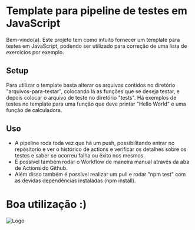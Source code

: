 
# Template para pipeline de testes em JavaScript

Bem-vindo(a). Este projeto tem como intuito fornecer um template para testes em JavaScript, podendo ser utilizado para correção de uma lista de exercícios por exemplo.



## Setup

Para utilizar o template basta alterar os arquivos contidos no diretório "arquivos-para-testar", colocando lá as funções que se deseja testar, e depois colocar o arquivo de teste no diretório "tests".
Há exemplos de testes no template para uma função que deve printar "Hello World" e uma função de calculadora.

## Uso

* A pipeline roda toda vez que há um push, possibilitando entrar no repósitorio e ver o histórico de actions e verificar os detalhes sobre os testes e saber se ocorreu falha ou êxito nos mesmos.
* É possível também rodar o Workflow de maneira manual através da aba de Actions do Github.
* Além disso também é possível realizar um pull e rodar "npm test" com as devidas dependências instaladas (npm install).

# Boa utilização :)

![Logo](https://media1.tenor.com/m/0gEdhScu_kYAAAAC/pepe-pepe-dance.gif)

